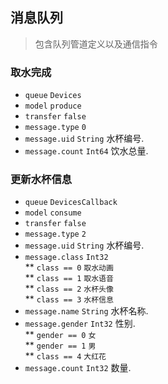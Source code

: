## 消息队列
> 包含队列管道定义以及通信指令


### 取水完成
* `queue` `Devices`</br>
* `model` `produce`</br>
* `transfer` `false`</br>
* `message.type` `0`</br>
* `message.uid` `String` 水杯编号.</br>
* `message.count` `Int64`  饮水总量.</br>

### 更新水杯信息
* `queue` `DevicesCallback`</br>
* `model` `consume`</br>
* `transfer` `false`</br>
* `message.type` `2`</br>
* `message.uid` `String` 水杯编号.</br>
* `message.class` `Int32`</br>
** `class == 0` `取水动画`</br>
** `class == 1` `取水语音`</br>
** `class == 2` `水杯头像`</br>
** `class == 3` `水杯信息`</br>
* `message.name` `String` 水杯名称.</br>
* `message.gender` `Int32` 性别.</br>
** `gender == 0` `女`</br>
** `gender == 1` `男`</br>
** `class == 4` `大红花`</br>
* `message.count` `Int32` 数量.</br>

### 